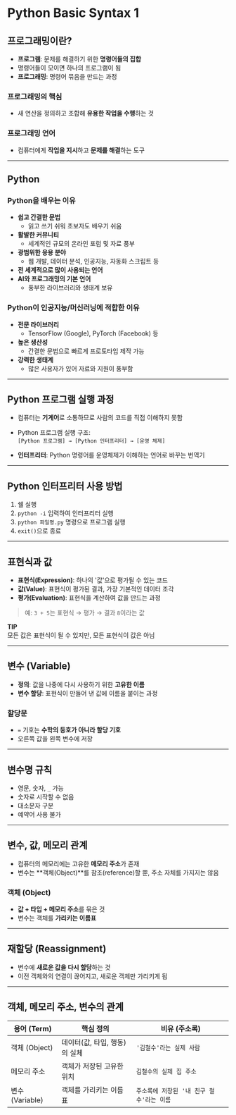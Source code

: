 # Python Basic Syntax 1

## 프로그래밍이란?

- **프로그램**: 문제를 해결하기 위한 **명령어들의 집합**
- 명령어들이 모이면 하나의 프로그램이 됨
- **프로그래밍**: 명령어 묶음을 만드는 과정

### 프로그래밍의 핵심

- 새 연산을 정의하고 조합해 **유용한 작업을 수행**하는 것

### 프로그래밍 언어

- 컴퓨터에게 **작업을 지시**하고 **문제를 해결**하는 도구

---

## Python

### Python을 배우는 이유

- **쉽고 간결한 문법**
  - 읽고 쓰기 쉬워 초보자도 배우기 쉬움
- **활발한 커뮤니티**
  - 세계적인 규모의 온라인 포럼 및 자료 풍부
- **광범위한 응용 분야**
  - 웹 개발, 데이터 분석, 인공지능, 자동화 스크립트 등
- **전 세계적으로 많이 사용되는 언어**
- **AI와 프로그래밍의 기본 언어**
  - 풍부한 라이브러리와 생태계 보유

### Python이 인공지능/머신러닝에 적합한 이유

- **전문 라이브러리**
  - TensorFlow (Google), PyTorch (Facebook) 등
- **높은 생산성**
  - 간결한 문법으로 빠르게 프로토타입 제작 가능
- **강력한 생태계**
  - 많은 사용자가 있어 자료와 지원이 풍부함

---

## Python 프로그램 실행 과정

- 컴퓨터는 **기계어**로 소통하므로 사람의 코드를 직접 이해하지 못함
- Python 프로그램 실행 구조:  
  `[Python 프로그램] → [Python 인터프리터] → [운영 체제]`

- **인터프리터**: Python 명령어를 운영체제가 이해하는 언어로 바꾸는 번역기

---

## Python 인터프리터 사용 방법

1. 쉘 실행
2. `python -i` 입력하여 인터프리터 실행
3. `python 파일명.py` 명령으로 프로그램 실행
4. `exit()`으로 종료

---

## 표현식과 값

- **표현식(Expression)**: 하나의 '값'으로 평가될 수 있는 코드
- **값(Value)**: 표현식이 평가된 결과, 가장 기본적인 데이터 조각
- **평가(Evaluation)**: 표현식을 계산하여 값을 만드는 과정

> 예: `3 + 5`는 표현식 → 평가 → 결과 `8`이라는 값

**TIP**  
모든 값은 표현식이 될 수 있지만, 모든 표현식이 값은 아님

---

## 변수 (Variable)

- **정의**: 값을 나중에 다시 사용하기 위한 **고유한 이름**
- **변수 할당**: 표현식이 만들어 낸 값에 이름을 붙이는 과정

### 할당문

- `=` 기호는 **수학의 등호가 아니라 할당 기호**
- 오른쪽 값을 왼쪽 변수에 저장

---

## 변수명 규칙

- 영문, 숫자, `_` 가능
- 숫자로 시작할 수 없음
- 대소문자 구분
- 예약어 사용 불가

---

## 변수, 값, 메모리 관계

- 컴퓨터의 메모리에는 고유한 **메모리 주소**가 존재
- 변수는 **객체(Object)**를 참조(reference)할 뿐, 주소 자체를 가지지는 않음

### 객체 (Object)

- **값 + 타입 + 메모리 주소**를 묶은 것
- 변수는 객체를 **가리키는 이름표**

---

## 재할당 (Reassignment)

- 변수에 **새로운 값을 다시 할당**하는 것
- 이전 객체와의 연결이 끊어지고, 새로운 객체만 가리키게 됨

---

## 객체, 메모리 주소, 변수의 관계

| 용어 (Term)         | 핵심 정의                               | 비유 (주소록)                                |
|---------------------|------------------------------------------|----------------------------------------------|
| 객체 (Object)       | 데이터(값, 타입, 행동)의 실체            | `'김철수'라는 실제 사람`                     |
| 메모리 주소         | 객체가 저장된 고유한 위치                | `김철수의 실제 집 주소`                      |
| 변수 (Variable)     | 객체를 가리키는 이름표                   | `주소록에 저장된 '내 친구 철수'라는 이름`   |
